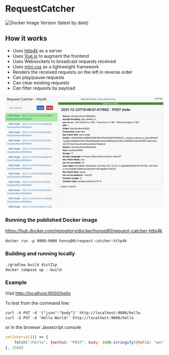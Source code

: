 # RequestCatcher

![Docker Image Version (latest by date)](https://img.shields.io/docker/v/honsq90/request-catcher-http4k?label=docker&style=plastic)

## How it works
- Uses [http4k](https://http4k.org) as a server
- Uses [Vue.js](https://v3.vuejs.org) to augment the frontend
- Uses Websockets to broadcast requests received
- Uses [mini.css](https://minicss.org/) as a lightweight framework
- Renders the received requests on the left in reverse order
- Can play/pause requests
- Can clear existing requests
- Can filter requests by payload

![](./docs/page.png)

### Running the published Docker image

https://hub.docker.com/repository/docker/honsq90/request-catcher-http4k

`docker run -p 9000:9000 honsq90/request-catcher-http4k`

### Building and running locally
```
./gradlew build distZip
docker compose up --build
```

### Example

Visit [http://localhost:9000/hello](http://localhost:9000/hello)

To test from the command line:
```shell
curl -X PUT -d '{"json":"body"}' http://localhost:9000/hello
curl -X PUT -d 'Hello World!' http://localhost:9000/hello
```
or in the browser Javascript console
```javascript
setInterval(() => {
    fetch("/hello", {method: "POST", body: JSON.stringify({hello: "world"})})
}, 1500)
```
